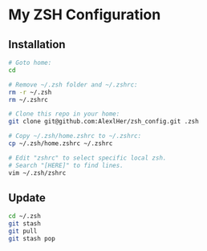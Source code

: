 # My ZSH Configuration
## Installation

```zsh
# Goto home:
cd

# Remove ~/.zsh folder and ~/.zshrc:
rm -r ~/.zsh
rm ~/.zshrc

# Clone this repo in your home:
git clone git@github.com:AlexlHer/zsh_config.git .zsh

# Copy ~/.zsh/home.zshrc to ~/.zshrc:
cp ~/.zsh/home.zshrc ~/.zshrc

# Edit "zshrc" to select specific local zsh.
# Search "[HERE]" to find lines.
vim ~/.zsh/zshrc
```

## Update
```zsh
cd ~/.zsh
git stash
git pull
git stash pop
```